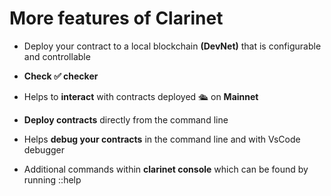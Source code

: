 # More features of Clarinet

- Deploy your contract to a local blockchain **(DevNet)** that is configurable and controllable

- **Check ✅ checker**

- Helps to **interact** with contracts deployed 🛳️ on **Mainnet**

- **Deploy contracts** directly from the command line

- Helps **debug your contracts** in the command line and with VsCode debugger

- Additional commands within **clarinet console** which can be found by running ::help